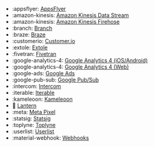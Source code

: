 <!-- To add an entry, first add an SVG logo in overrides/.icons, then add a new line item in the table. Wrap the icon filename in colons to reference it. -->

<div class="grid cards" markdown>

- :appsflyer: [AppsFlyer](/data/destinations/event-streaming/appsflyer)
- :amazon-kinesis: [Amazon Kinesis Data Stream](/data/destinations/event-streaming/kinesis-data-stream)
- :amazon-kinesis: [Amazon Kinesis Firehose](/data/destinations/event-streaming/kinesis-firehose)
- :branch: [Branch](/data/destinations/event-streaming/branch)
- :braze: [Braze](/data/destinations/event-streaming/braze)
- :customerio: [Customer.io](/data/destinations/event-streaming/customer-io)
- :extole: [Extole](/data/destinations/event-streaming/extole)
- :fivetran: [Fivetran](/data/destinations/event-streaming/fivetran)
- :google-analytics-4: [Google Analytics 4 (iOS/Android)](/data/destinations/event-streaming/google-analytics-4-firebase)
- :google-analytics-4: [Google Analytics 4 (Web)](/data/destinations/event-streaming/google-analytics-4-gtag)
- :google-ads: [Google Ads](/data/destinations/event-streaming/google-ads)
- :google-pub-sub: [Google Pub/Sub](/data/destinations/event-streaming/google-pub-sub)
- :intercom: [Intercom](/data/destinations/event-streaming/intercom)
- :iterable: [Iterable](/data/destinations/event-streaming/iterable)
- :kameleoon: [Kameleoon](/data/destinations/event-streaming/kameleoon)
- :lantern: [Lantern](/data/destinations/event-streaming/lantern)
- :meta: [Meta Pixel](/data/destinations/event-streaming/meta-pixel)
- :statsig: [Statsig](/data/destinations/event-streaming/statsig)
- :toplyne: [Toplyne](/data/destinations/event-streaming/toplyne)
- :userlist: [Userlist](/data/destinations/event-streaming/userlist)
- :material-webhook: [Webhooks](/data/destinations/event-streaming/webhooks)

</div>
